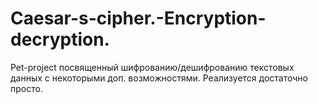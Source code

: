 # Caesar-s-cipher.-Encryption-decryption.
Pet-project посвященный шифрованию/дешифрованию текстовых данных с некоторыми доп. возможностями.
Реализуется достаточно просто. 
